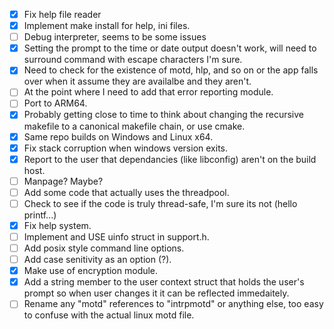 - [X] Fix help file reader
- [X] Implement make install for help, ini files.
- [ ] Debug interpreter, seems to be some issues
- [X] Setting the prompt to the time or date output doesn't work, will need to surround command with escape characters I'm sure.
- [X] Need to check for the existence of motd, hlp, and so on or the app falls over when it assume they are availalbe and they aren't.
- [ ] At the point where I need to add that error reporting module.
- [ ] Port to ARM64.
- [X] Probably getting close to time to think about changing the recursive makefile to a canonical makefile chain, or use cmake.
- [X] Same repo builds on Windows and Linux x64.
- [X] Fix stack corruption when windows version exits.
- [X] Report to the user that dependancies (like libconfig) aren't on the build host.
- [ ] Manpage? Maybe?
- [ ] Add some code that actually uses the threadpool.
- [ ] Check to see if the code is truly thread-safe, I'm sure its not (hello printf...)
- [X] Fix help system.
- [ ] Implement and USE uinfo struct in support.h.
- [ ] Add posix style command line options.
- [ ] Add case senitivity as an option (?).
- [X] Make use of encryption module.
- [X] Add a string member to the user context struct that holds the user's prompt so when user changes it it can be reflected immedaitely.
- [ ] Rename any "motd" references to "intrpmotd" or anything else, too easy to confuse with the actual linux motd file.
